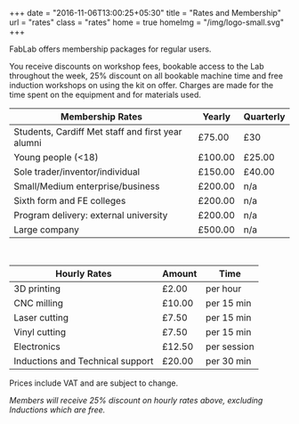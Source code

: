+++
date = "2016-11-06T13:00:25+05:30"
title = "Rates and Membership"
url = "rates"
class = "rates"
home = true
homeImg = "/img/logo-small.svg"
+++

FabLab offers membership packages for regular users.

You receive discounts on workshop fees, bookable access to the Lab throughout the week, 25% discount on all bookable machine time and free induction workshops on using the kit on offer.
Charges are made for the time spent on the equipment and for materials used.

| Membership Rates  | Yearly        | Quarterly |
| ----------------- | ------------- | --------- |
| Students, Cardiff Met staff and first year alumni | £75.00 | £30 |
| Young people (<18) | £100.00 | £25.00 |
| Sole trader/inventor/individual | £150.00 | £40.00 |
| Small/Medium enterprise/business | £200.00 | n/a |
| Sixth form and FE colleges | £200.00 | n/a |
| Program delivery: external university | £200.00 | n/a |
| Large company | £500.00 | n/a |

&nbsp;

| Hourly Rates      | Amount        | Time      |
| ----------------- | ------------- | --------- |
| 3D printing | £2.00 | per hour |
| CNC milling | £10.00 | per 15 min |
| Laser cutting | £7.50 | per 15 min |
| Vinyl cutting | £7.50 | per 15 min |
| Electronics | £12.50 | per session |
| Inductions and Technical support | £20.00 | per 30 min |


Prices include VAT and are subject to change.

*Members will receive 25% discount on hourly rates above, excluding Inductions which are free.*

